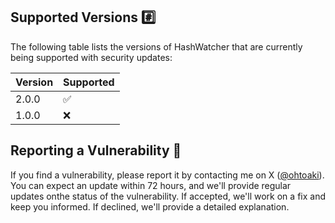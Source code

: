 ## Supported Versions #️⃣

The following table lists the versions of HashWatcher that are currently being supported with security updates:

| Version | Supported          |
| ------- | -------------------|
| 2.0.0   | ✅                |
| 1.0.0   | ❌                |

## Reporting a Vulnerability 📧

If you find a vulnerability, please report it by contacting me on X ([@ohtoaki](https://x.com/ohtoaki)).
You can expect an update within 72 hours, and we'll provide regular updates onthe status of the vulnerability.
If accepted, we'll work on a fix and keep you informed. If declined, we'll provide a detailed explanation.
